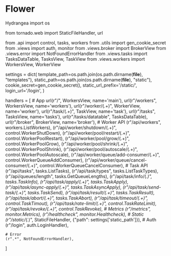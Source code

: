 # Flower
Hydrangea
import os

from tornado.web import StaticFileHandler, url

from .api import control, tasks, workers
from .utils import gen_cookie_secret
from .views import auth, monitor
from .views.broker import BrokerView
from .views.error import NotFoundErrorHandler
from .views.tasks import TasksDataTable, TasksView, TaskView
from .views.workers import WorkersView, WorkerView

settings = dict(
    template_path=os.path.join(os.path.dirname(__file__), "templates"),
    static_path=os.path.join(os.path.dirname(__file__), "static"),
    cookie_secret=gen_cookie_secret(),
    static_url_prefix='/static/',
    login_url='/login',
)


handlers = [
    # App
    url(r"/", WorkersView, name='main'),
    url(r"/workers", WorkersView, name='workers'),
    url(r"/worker/(.+)", WorkerView, name='worker'),
    url(r"/task/(.+)", TaskView, name='task'),
    url(r"/tasks", TasksView, name='tasks'),
    url(r"/tasks/datatable", TasksDataTable),
    url(r"/broker", BrokerView, name='broker'),
    # Worker API
    (r"/api/workers", workers.ListWorkers),
    (r"/api/worker/shutdown/(.+)", control.WorkerShutDown),
    (r"/api/worker/pool/restart/(.+)", control.WorkerPoolRestart),
    (r"/api/worker/pool/grow/(.+)", control.WorkerPoolGrow),
    (r"/api/worker/pool/shrink/(.+)", control.WorkerPoolShrink),
    (r"/api/worker/pool/autoscale/(.+)", control.WorkerPoolAutoscale),
    (r"/api/worker/queue/add-consumer/(.+)", control.WorkerQueueAddConsumer),
    (r"/api/worker/queue/cancel-consumer/(.+)",
        control.WorkerQueueCancelConsumer),
    # Task API
    (r"/api/tasks", tasks.ListTasks),
    (r"/api/task/types", tasks.ListTaskTypes),
    (r"/api/queues/length", tasks.GetQueueLengths),
    (r"/api/task/info/(.*)", tasks.TaskInfo),
    (r"/api/task/apply/(.+)", tasks.TaskApply),
    (r"/api/task/async-apply/(.+)", tasks.TaskAsyncApply),
    (r"/api/task/send-task/(.+)", tasks.TaskSend),
    (r"/api/task/result/(.+)", tasks.TaskResult),
    (r"/api/task/abort/(.+)", tasks.TaskAbort),
    (r"/api/task/timeout/(.+)", control.TaskTimout),
    (r"/api/task/rate-limit/(.+)", control.TaskRateLimit),
    (r"/api/task/revoke/(.+)", control.TaskRevoke),
    # Metrics
    (r"/metrics", monitor.Metrics),
    (r"/healthcheck", monitor.Healthcheck),
    # Static
    (r"/static/(.*)", StaticFileHandler,
     {"path": settings['static_path']}),
    # Auth
    (r"/login", auth.LoginHandler),

    # Error
    (r".*", NotFoundErrorHandler),
]
